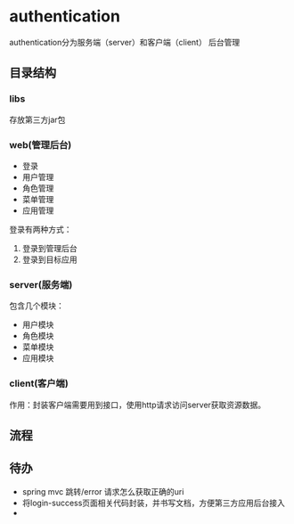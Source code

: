 # authentication
authentication分为服务端（server）和客户端（client）
后台管理

## 目录结构
### libs
存放第三方jar包
### web(管理后台)
+ 登录
+ 用户管理
+ 角色管理
+ 菜单管理
+ 应用管理

登录有两种方式：
1. 登录到管理后台
2. 登录到目标应用

### server(服务端)
包含几个模块：
+ 用户模块
+ 角色模块
+ 菜单模块
+ 应用模块

### client(客户端)
作用：封装客户端需要用到接口，使用http请求访问server获取资源数据。



## 流程

## 待办
+ spring mvc 跳转/error 请求怎么获取正确的uri
+ 将login-success页面相关代码封装，并书写文档，方便第三方应用后台接入
+ 